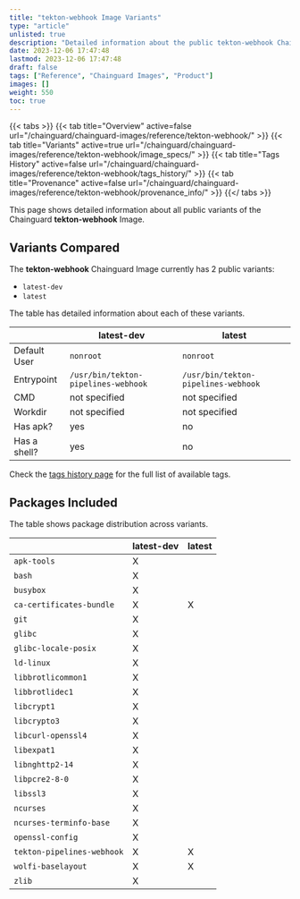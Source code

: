 ```yaml
---
title: "tekton-webhook Image Variants"
type: "article"
unlisted: true
description: "Detailed information about the public tekton-webhook Chainguard Image variants"
date: 2023-12-06 17:47:48
lastmod: 2023-12-06 17:47:48
draft: false
tags: ["Reference", "Chainguard Images", "Product"]
images: []
weight: 550
toc: true
---
```


{{< tabs >}}
{{< tab title="Overview" active=false url="/chainguard/chainguard-images/reference/tekton-webhook/" >}}
{{< tab title="Variants" active=true url="/chainguard/chainguard-images/reference/tekton-webhook/image_specs/" >}}
{{< tab title="Tags History" active=false url="/chainguard/chainguard-images/reference/tekton-webhook/tags_history/" >}}
{{< tab title="Provenance" active=false url="/chainguard/chainguard-images/reference/tekton-webhook/provenance_info/" >}}
{{</ tabs >}}

This page shows detailed information about all public variants of the Chainguard **tekton-webhook** Image.

## Variants Compared
The **tekton-webhook** Chainguard Image currently has 2 public variants: 

- `latest-dev`
- `latest`

The table has detailed information about each of these variants.

|              | latest-dev                          | latest                              |
|--------------|-------------------------------------|-------------------------------------|
| Default User | `nonroot`                           | `nonroot`                           |
| Entrypoint   | `/usr/bin/tekton-pipelines-webhook` | `/usr/bin/tekton-pipelines-webhook` |
| CMD          | not specified                       | not specified                       |
| Workdir      | not specified                       | not specified                       |
| Has apk?     | yes                                 | no                                  |
| Has a shell? | yes                                 | no                                  |

Check the [tags history page](/chainguard/chainguard-images/reference/tekton-webhook/tags_history/) for the full list of available tags.

## Packages Included
The table shows package distribution across variants.

|                            | latest-dev | latest |
|----------------------------|------------|--------|
| `apk-tools`                | X          |        |
| `bash`                     | X          |        |
| `busybox`                  | X          |        |
| `ca-certificates-bundle`   | X          | X      |
| `git`                      | X          |        |
| `glibc`                    | X          |        |
| `glibc-locale-posix`       | X          |        |
| `ld-linux`                 | X          |        |
| `libbrotlicommon1`         | X          |        |
| `libbrotlidec1`            | X          |        |
| `libcrypt1`                | X          |        |
| `libcrypto3`               | X          |        |
| `libcurl-openssl4`         | X          |        |
| `libexpat1`                | X          |        |
| `libnghttp2-14`            | X          |        |
| `libpcre2-8-0`             | X          |        |
| `libssl3`                  | X          |        |
| `ncurses`                  | X          |        |
| `ncurses-terminfo-base`    | X          |        |
| `openssl-config`           | X          |        |
| `tekton-pipelines-webhook` | X          | X      |
| `wolfi-baselayout`         | X          | X      |
| `zlib`                     | X          |        |

